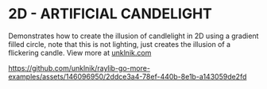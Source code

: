 
# 2D - ARTIFICIAL CANDELIGHT
Demonstrates how to create the illusion of candlelight in 2D using a gradient filled circle, note that this is not lighting, just creates the illusion of a flickering candle. View more at [unklnik.com](https://unklnik.com/)

https://github.com/unklnik/raylib-go-more-examples/assets/146096950/2ddce3a4-78ef-440b-8e1b-a143059de2fd
